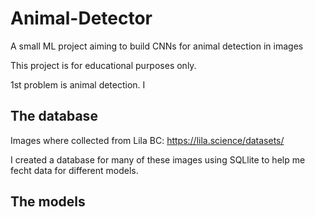 # Animal-Detector
A small ML  project aiming to build CNNs for animal detection in images

This project is for educational purposes only.

1st problem is animal detection. I


## The database
Images where collected from Lila BC:
https://lila.science/datasets/

I created a database for many of these images using SQLlite to help me fecht data for different models.

## The models
